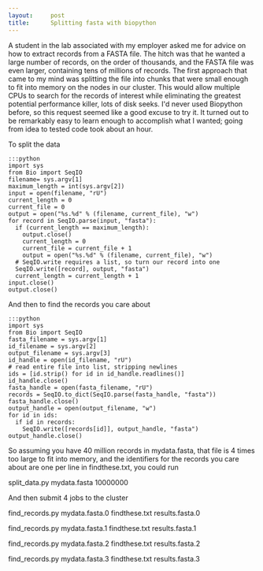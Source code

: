 ```yaml
---
layout:     post
title:      Splitting fasta with biopython
---
```



A student in the lab associated with my employer asked me for advice on how to extract records from a FASTA file. The hitch was that he wanted a large number of records, on the order of thousands, and the FASTA file was even larger, containing tens of millions of records. The first approach that came to my mind was splitting the file into chunks that were small enough to fit into memory on
the nodes in our cluster. This would allow multiple CPUs to search for the records of interest while eliminating the greatest potential performance killer, lots of disk seeks. I'd never used Biopython before, so this request seemed like a good excuse to try it. It turned out to be remarkably easy to learn enough to accomplish what I wanted; going from idea to tested code took about an hour.

To split the data

	:::python
	import sys
	from Bio import SeqIO
	filename= sys.argv[1]
	maximum_length = int(sys.argv[2])
	input = open(filename, "rU")
	current_length = 0
	current_file = 0
	output = open("%s.%d" % (filename, current_file), "w")
	for record in SeqIO.parse(input, "fasta"):
	  if (current_length == maximum_length):
	    output.close()
	    current_length = 0
	    current_file = current_file + 1
	    output = open("%s.%d" % (filename, current_file), "w")
	  # SeqIO.write requires a list, so turn our record into one
	  SeqIO.write([record], output, "fasta")
	  current_length = current_length + 1
	input.close()
	output.close()


And then to find the records you care about

	:::python
	import sys
	from Bio import SeqIO
	fasta_filename = sys.argv[1]
	id_filename = sys.argv[2]
	output_filename = sys.argv[3]
	id_handle = open(id_filename, "rU")
	# read entire file into list, stripping newlines
	ids = [id.strip() for id in id_handle.readlines()]
	id_handle.close()
	fasta_handle = open(fasta_filename, "rU")
	records = SeqIO.to_dict(SeqIO.parse(fasta_handle, "fasta"))
	fasta_handle.close()
	output_handle = open(output_filename, "w")
	for id in ids:
	  if id in records:
	    SeqIO.write([records[id]], output_handle, "fasta")
	output_handle.close()


So assuming you have 40 million records in mydata.fasta, that file is 4 times too large to fit into memory, and the identifiers for
the records you care about are one per line in findthese.txt, you could run

split_data.py mydata.fasta 10000000

And then submit 4 jobs to the cluster

find_records.py mydata.fasta.0 findthese.txt results.fasta.0

find_records.py mydata.fasta.1 findthese.txt results.fasta.1

find_records.py mydata.fasta.2 findthese.txt results.fasta.2

find_records.py mydata.fasta.3 findthese.txt results.fasta.3





